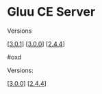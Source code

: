 # Gluu CE Server

Versions
		
[[3.0.1](./docs/3.0.1)]		[[3.0.0](./docs/3.0.0)] 		[[2.4.4](./docs/2.4.4)]


#oxd

Versions:


[[3.0.0](./docs/3.0.0)]     [[2.4.4](./docs/2.4.4)]